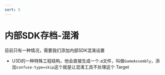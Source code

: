```yaml
---
sort: 5
---
```


# 内部SDK存档-混淆
目前只有一种情况，需要我们添加内部SDK混淆设置

- U3D的一种特殊工程结构，他会直接生成一个.a文件，叫做`GameAssembly`，添加`confuse-type=skip`这个就是让混淆工具不处理这个 Target
